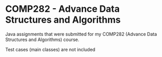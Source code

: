 # COMP282 - Advance Data Structures and Algorithms
Java assignments that were submitted for my COMP282 (Advance Data Structures and Algorithms) course.

Test cases (main classes) are not included  
